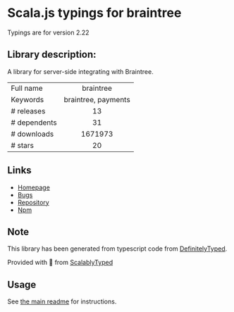 
# Scala.js typings for braintree

Typings are for version 2.22

## Library description:
A library for server-side integrating with Braintree.

|                    |                 |
| ------------------ | :-------------: |
| Full name          | braintree |
| Keywords           | braintree, payments |
| # releases         | 13 |
| # dependents       | 31 |
| # downloads        | 1671973 |
| # stars            | 20 |

## Links
- [Homepage](https://github.com/braintree/braintree_node)
- [Bugs](https://github.com/braintree/braintree_node/issues)
- [Repository](https://github.com/braintree/braintree_node)
- [Npm](https://www.npmjs.com/package/braintree)
    


## Note
This library has been generated from typescript code from [DefinitelyTyped](https://definitelytyped.org).

Provided with :purple_heart: from [ScalablyTyped](https://github.com/oyvindberg/ScalablyTyped)

## Usage
See [the main readme](../../readme.md) for instructions.


